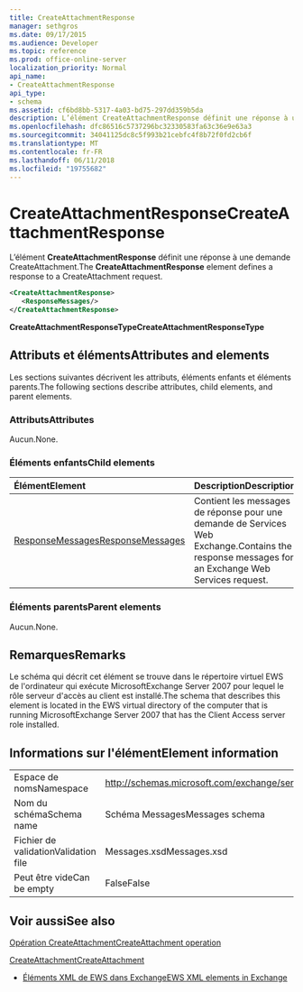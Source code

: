 ```yaml
---
title: CreateAttachmentResponse
manager: sethgros
ms.date: 09/17/2015
ms.audience: Developer
ms.topic: reference
ms.prod: office-online-server
localization_priority: Normal
api_name:
- CreateAttachmentResponse
api_type:
- schema
ms.assetid: cf6bd8bb-5317-4a03-bd75-297dd359b5da
description: L’élément CreateAttachmentResponse définit une réponse à une demande CreateAttachment.
ms.openlocfilehash: dfc86516c5737296bc32330583fa63c36e9e63a3
ms.sourcegitcommit: 34041125dc8c5f993b21cebfc4f8b72f0fd2cb6f
ms.translationtype: MT
ms.contentlocale: fr-FR
ms.lasthandoff: 06/11/2018
ms.locfileid: "19755682"
---
```

# <a name="createattachmentresponse"></a><span data-ttu-id="4b55b-103">CreateAttachmentResponse</span><span class="sxs-lookup"><span data-stu-id="4b55b-103">CreateAttachmentResponse</span></span>

<span data-ttu-id="4b55b-104">L’élément **CreateAttachmentResponse** définit une réponse à une demande CreateAttachment.</span><span class="sxs-lookup"><span data-stu-id="4b55b-104">The **CreateAttachmentResponse** element defines a response to a CreateAttachment request.</span></span> 
  
```xml
<CreateAttachmentResponse>
   <ResponseMessages/>
</CreateAttachmentResponse>
```

 <span data-ttu-id="4b55b-105">**CreateAttachmentResponseType**</span><span class="sxs-lookup"><span data-stu-id="4b55b-105">**CreateAttachmentResponseType**</span></span>
## <a name="attributes-and-elements"></a><span data-ttu-id="4b55b-106">Attributs et éléments</span><span class="sxs-lookup"><span data-stu-id="4b55b-106">Attributes and elements</span></span>

<span data-ttu-id="4b55b-107">Les sections suivantes décrivent les attributs, éléments enfants et éléments parents.</span><span class="sxs-lookup"><span data-stu-id="4b55b-107">The following sections describe attributes, child elements, and parent elements.</span></span>
  
### <a name="attributes"></a><span data-ttu-id="4b55b-108">Attributs</span><span class="sxs-lookup"><span data-stu-id="4b55b-108">Attributes</span></span>

<span data-ttu-id="4b55b-109">Aucun.</span><span class="sxs-lookup"><span data-stu-id="4b55b-109">None.</span></span>
  
### <a name="child-elements"></a><span data-ttu-id="4b55b-110">Éléments enfants</span><span class="sxs-lookup"><span data-stu-id="4b55b-110">Child elements</span></span>

|<span data-ttu-id="4b55b-111">**Élément**</span><span class="sxs-lookup"><span data-stu-id="4b55b-111">**Element**</span></span>|<span data-ttu-id="4b55b-112">**Description**</span><span class="sxs-lookup"><span data-stu-id="4b55b-112">**Description**</span></span>|
|:-----|:-----|
|[<span data-ttu-id="4b55b-113">ResponseMessages</span><span class="sxs-lookup"><span data-stu-id="4b55b-113">ResponseMessages</span></span>](responsemessages.md) <br/> |<span data-ttu-id="4b55b-114">Contient les messages de réponse pour une demande de Services Web Exchange.</span><span class="sxs-lookup"><span data-stu-id="4b55b-114">Contains the response messages for an Exchange Web Services request.</span></span>  <br/> |
   
### <a name="parent-elements"></a><span data-ttu-id="4b55b-115">Éléments parents</span><span class="sxs-lookup"><span data-stu-id="4b55b-115">Parent elements</span></span>

<span data-ttu-id="4b55b-116">Aucun.</span><span class="sxs-lookup"><span data-stu-id="4b55b-116">None.</span></span>
  
## <a name="remarks"></a><span data-ttu-id="4b55b-117">Remarques</span><span class="sxs-lookup"><span data-stu-id="4b55b-117">Remarks</span></span>

<span data-ttu-id="4b55b-118">Le schéma qui décrit cet élément se trouve dans le répertoire virtuel EWS de l'ordinateur qui exécute MicrosoftExchange Server 2007 pour lequel le rôle serveur d'accès au client est installé.</span><span class="sxs-lookup"><span data-stu-id="4b55b-118">The schema that describes this element is located in the EWS virtual directory of the computer that is running MicrosoftExchange Server 2007 that has the Client Access server role installed.</span></span>
  
## <a name="element-information"></a><span data-ttu-id="4b55b-119">Informations sur l'élément</span><span class="sxs-lookup"><span data-stu-id="4b55b-119">Element information</span></span>

|||
|:-----|:-----|
|<span data-ttu-id="4b55b-120">Espace de noms</span><span class="sxs-lookup"><span data-stu-id="4b55b-120">Namespace</span></span>  <br/> |http://schemas.microsoft.com/exchange/services/2006/messages  <br/> |
|<span data-ttu-id="4b55b-121">Nom du schéma</span><span class="sxs-lookup"><span data-stu-id="4b55b-121">Schema name</span></span>  <br/> |<span data-ttu-id="4b55b-122">Schéma Messages</span><span class="sxs-lookup"><span data-stu-id="4b55b-122">Messages schema</span></span>  <br/> |
|<span data-ttu-id="4b55b-123">Fichier de validation</span><span class="sxs-lookup"><span data-stu-id="4b55b-123">Validation file</span></span>  <br/> |<span data-ttu-id="4b55b-124">Messages.xsd</span><span class="sxs-lookup"><span data-stu-id="4b55b-124">Messages.xsd</span></span>  <br/> |
|<span data-ttu-id="4b55b-125">Peut être vide</span><span class="sxs-lookup"><span data-stu-id="4b55b-125">Can be empty</span></span>  <br/> |<span data-ttu-id="4b55b-126">False</span><span class="sxs-lookup"><span data-stu-id="4b55b-126">False</span></span>  <br/> |
   
## <a name="see-also"></a><span data-ttu-id="4b55b-127">Voir aussi</span><span class="sxs-lookup"><span data-stu-id="4b55b-127">See also</span></span>



[<span data-ttu-id="4b55b-128">Opération CreateAttachment</span><span class="sxs-lookup"><span data-stu-id="4b55b-128">CreateAttachment operation</span></span>](createattachment-operation.md)
  
[<span data-ttu-id="4b55b-129">CreateAttachment</span><span class="sxs-lookup"><span data-stu-id="4b55b-129">CreateAttachment</span></span>](createattachment.md)


- [<span data-ttu-id="4b55b-130">Éléments XML de EWS dans Exchange</span><span class="sxs-lookup"><span data-stu-id="4b55b-130">EWS XML elements in Exchange</span></span>](ews-xml-elements-in-exchange.md)

